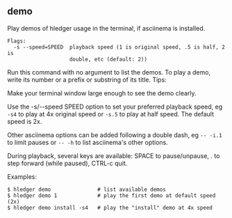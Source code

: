 ## demo

Play demos of hledger usage in the terminal, if asciinema is installed.

```flags
Flags:
  -s --speed=SPEED  playback speed (1 is original speed, .5 is half, 2 is
                    double, etc (default: 2))
```

Run this command with no argument to list the demos.
To play a demo, write its number or a prefix or substring of its title.
Tips:

Make your terminal window large enough to see the demo clearly.

Use the -s/--speed SPEED option to set your preferred playback speed,
eg `-s4` to play at 4x original speed or `-s.5` to play at half speed.
The default speed is 2x.

Other asciinema options can be added following a double dash,
eg `-- -i.1` to limit pauses or `-- -h` to list asciinema's other options.

During playback, several keys are available:
SPACE to pause/unpause, . to step forward (while paused),
CTRL-c  quit.

Examples:
```cli
$ hledger demo               # list available demos
$ hledger demo 1             # play the first demo at default speed (2x)
$ hledger demo install -s4   # play the "install" demo at 4x speed
```
